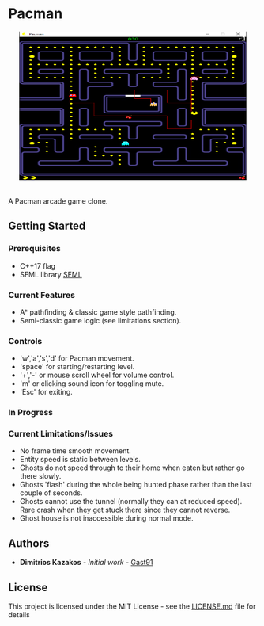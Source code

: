 # Pacman
<p align="center">
  <img width="460" height="300" src="preview.png">
</p>
<br>A Pacman arcade game clone.

## Getting Started

### Prerequisites
* C++17 flag
* SFML library [SFML](https://github.com/SFML/SFML)

### Current Features
* A* pathfinding & classic game style pathfinding.
* Semi-classic game logic (see limitations section).

### Controls
* 'w','a','s','d' for Pacman movement.
* 'space' for starting/restarting level.
* '+','-' or mouse scroll wheel for volume control.
* 'm' or clicking sound icon for toggling mute.
* 'Esc' for exiting.

### In Progress

### Current Limitations/Issues
* No frame time smooth movement.
* Entity speed is static between levels.
* Ghosts do not speed through to their home when eaten but rather go there slowly.
* Ghosts 'flash' during the whole being hunted phase rather than the last couple of seconds.
* Ghosts cannot use the tunnel (normally they can at reduced speed). Rare crash when they get stuck there since they cannot reverse.
* Ghost house is not inaccessible during normal mode.

## Authors

* **Dimitrios Kazakos** - *Initial work* - [Gast91](https://github.com/Gast91)

## License

This project is licensed under the MIT License - see the [LICENSE.md](LICENSE.md) file for details
